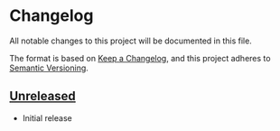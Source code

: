 # Changelog
All notable changes to this project will be documented in this file.

The format is based on [Keep a Changelog](https://keepachangelog.com/en/1.0.0/), and this project adheres to [Semantic
Versioning](https://semver.org/spec/v2.0.0.html).

## [Unreleased]

- Initial release

[Unreleased]:
https://github.com/jthomperoo/custom-pod-autoscaler

